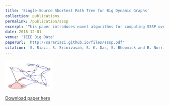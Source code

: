 ```yaml
---
title: 'Single-Source Shortest Path Tree for Big Dynamic Graphs'
collection: publications
permalink: /publication/sssp
excerpt: 'This paper introduces novel algorithms for computing SSSP over very large dynamic graphs using a vertex-centric approach'. 
date: 2018-12-01
venue: 'IEEE Big Data'
paperurl: 'http://sarariazi.github.io/files/sssp.pdf'
citation: 'S. Riazi, S. Srinivasan, S. K. Das, S. Bhowmick and B. Norris, Single-Source Shortest Path Tree for Big Dynamic Graphs, 2018 IEEE International Conference on Big Data (Big Data), Seattle, WA, USA, 2018, pp. 4054-4062.'
---
```


<img width='30%' src='/images/sssp.png' />

[Download paper here](http://sarariazi.github.io/files/sssp.pdf)
